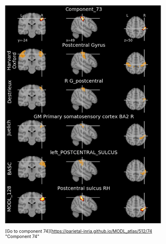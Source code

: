 


![73](preliminary/73.jpg "Component 73")

[Go to component 74](https://parietal-inria.github.io/MODL_atlas/512/74 "Component 74"